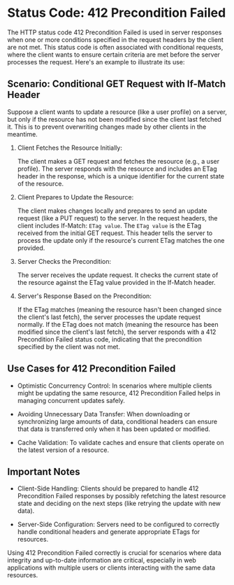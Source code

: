 # Status Code: 412 Precondition Failed

The HTTP status code 412 Precondition Failed is used in server responses when one or more conditions specified in the request headers by the client are not met. This status code is often associated with conditional requests, where the client wants to ensure certain criteria are met before the server processes the request. Here's an example to illustrate its use:

## Scenario: Conditional GET Request with If-Match Header

Suppose a client wants to update a resource (like a user profile) on a server, but only if the resource has not been modified since the client last fetched it. This is to prevent overwriting changes made by other clients in the meantime.

1. Client Fetches the Resource Initially:

    The client makes a GET request and fetches the resource (e.g., a user profile).
    The server responds with the resource and includes an ETag header in the response, which is a unique identifier for the current state of the resource.

2. Client Prepares to Update the Resource:

    The client makes changes locally and prepares to send an update request (like a PUT request) to the server.
    In the request headers, the client includes If-Match: `ETag value`. The `ETag value` is the ETag received from the initial GET request. This header tells the server to process the update only if the resource's current ETag matches the one provided.

3. Server Checks the Precondition:

    The server receives the update request.
    It checks the current state of the resource against the ETag value provided in the If-Match header.

4. Server's Response Based on the Precondition:

    If the ETag matches (meaning the resource hasn't been changed since the client's last fetch), the server processes the update request normally.
    If the ETag does not match (meaning the resource has been modified since the client's last fetch), the server responds with a 412 Precondition Failed status code, indicating that the precondition specified by the client was not met.

## Use Cases for 412 Precondition Failed

- Optimistic Concurrency Control: In scenarios where multiple clients might be updating the same resource, 412 Precondition Failed helps in managing concurrent updates safely.

- Avoiding Unnecessary Data Transfer: When downloading or synchronizing large amounts of data, conditional headers can ensure that data is transferred only when it has been updated or modified.

- Cache Validation: To validate caches and ensure that clients operate on the latest version of a resource.

## Important Notes

- Client-Side Handling: Clients should be prepared to handle 412 Precondition Failed responses by possibly refetching the latest resource state and deciding on the next steps (like retrying the update with new data).

- Server-Side Configuration: Servers need to be configured to correctly handle conditional headers and generate appropriate ETags for resources.

Using 412 Precondition Failed correctly is crucial for scenarios where data integrity and up-to-date information are critical, especially in web applications with multiple users or clients interacting with the same data resources.
